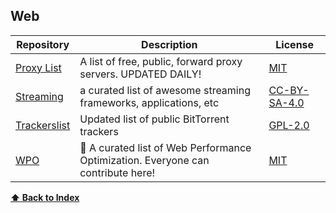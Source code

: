 ## Web

| Repository                                                  | Description                                                                      | License                                                                 |
| ----------------------------------------------------------- | -------------------------------------------------------------------------------- | ----------------------------------------------------------------------- |
| [Proxy List](https://github.com/clarketm/proxy-list)        | A list of free, public, forward proxy servers. UPDATED DAILY!                    | [MIT](https://github.com/clarketm/proxy-list/blob/master/LICENSE)       |
| [Streaming](https://github.com/manuzhang/awesome-streaming) | a curated list of awesome streaming frameworks, applications, etc                | [CC-BY-SA-4.0](http://creativecommons.org/licenses/by-sa/4.0/)          |
| [Trackerslist](https://github.com/ngosang/trackerslist)     | Updated list of public BitTorrent trackers                                       | [GPL-2.0](https://github.com/ngosang/trackerslist/blob/master/LICENSE)  |
| [WPO](https://github.com/davidsonfellipe/awesome-wpo)       | 📝 A curated list of Web Performance Optimization. Everyone can contribute here! | [MIT](https://github.com/davidsonfellipe/awesome-wpo/blob/main/LICENSE) |

**[⬆ Back to Index](#index)**